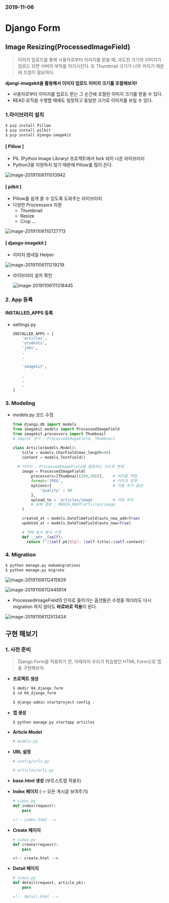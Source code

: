 ### 2019-11-06

# Django Form

## Image Resizing(ProcessedImageField)

> 이미지 업로드를 통해 사용자로부터 이미지를 받을 때, 과도한 크기의 이미지가 업로드 되면 서버의 부하를 야기시킨다. 또 Thumbnail 크기가 너무 커지기 때문에 조절이 필요하다.

**djangi-imagekit을 활용해서 이미지 업로드 이미지 크기를 조절해보자!**

- 사용자로부터 이미지를 업로드 받는 그 순간에 조절된 이미지 크기를 받을 수 있다. 
- READ 로직을 수행할 때에도 일정하고 동일한 크기로 이미지를 보일 수 있다.

### 1.라이브러리 설치

```bash
$ pip install Pillow
$ pip install pilkit
$ pip install django-imagekit
```

#### [ Pillow ]

- PIL (Python Image Library) 프로젝트에서 fork 되어 나온 라이브러리
- Python3을 지원하지 않기 때문에 Pillow를 많이 쓴다.

![image-20191106111013942](assets/image-20191106111013942.png)

#### [ pilkit ]

- Pillow를 쉽게 쓸 수 있도록 도와주는 라이브러리
- 다양한 Processsors 지원
  - Thumbnail
  - Resize
  - Crop ...

![image-20191106110727713](assets/image-20191106110727713.png)

#### [ django-imagekit ]

- 이미지 썸네일 Helper

![image-20191106111219219](assets/image-20191106111219219.png)

- 라이브러리 설치 확인

  ![image-20191106111318445](assets/image-20191106111318445.png)

### 2. App 등록

#### INSTALLED_APPS 등록

- settings.py

  ```python 
  INSTALLED_APPS = [
      'articles',
      'students',
      'jobs',
      .
      .
  
      'imagekit',
      
      .
      .
      .
  ]
  ```



### 3. Modeling

- models.py 코드 수정

  ```python 
  from django.db import models
  from imagekit.models import ProcessedImageField
  from imagekit.processors import Thumbnail
  # improt 추가 - ProcessedImageField, Thumbnail
  
  class Article(models.Model):
      title = models.CharField(max_length=40)
      content = models.TextField()
      
  	# 이미지 - ProcessedImageField를 활용하는 코드로 변경
      image = ProcessedImageField(
          processors=[Thumbnail(200,300)],    # 처리할 작업
          format='JPEG',                      # 이미지 포맷
          options={                           # 각종 추가 옵션
              'quality' : 90
          },
          upload_to = 'articles/image'        # 저장 위치
          # 실제 경로 : MEDIA_ROOT/articles/image
      )
  
      created_at = models.DateTimeField(auto_now_add=True)
      updated_at = models.DateTimeField(auto_now=True)
  
      # 객체 표시 형식 수정 
      def __str__(self):
        return f'[{self.pk}번글]: {self.title}|{self.content}'
  ```
  
  

### 4. Migration

```bash
$ python manage.py makemigrations
$ python manage.py migrate
```

![image-20191106112415929](assets/image-20191106112415929.png)

![image-20191106112445814](assets/image-20191106112445814.png)

- ProcessedImageField의 인자로 들어가는 옵션들은 수정을 하더라도 다시 migration 하지 않아도 **바로바로 적용**이 된다.

![image-20191106112513424](assets/image-20191106112513424.png)



## 구현 해보기

### 1. 사전 준비

> Django Form을 적용하기 전, 이때까지 우리가 학습했던 HTML Form으로 앱을 구현해보자.

- **프로젝트 생성**

  ```bash
  $ mkdir 04_django_form
  $ cd 04_django_form
  ```

  ```bash
  $ django-admin startproject config .
  ```

- **앱 생성**

  ```bash
  $ python manage.py startapp articles
  ```

- **Article Model**

  ```python
  # models.py
  ```

- **URL 설정**

  ```python
  # config/urls.py
  ```

  ```python
  # articles/urls.py
  ```

- **base.html 생성** (부트스트랩 적용X)

- **Index 페이지** (-> 모든 게시글 보여주기)

  ```python
  # views.py
  def index(request):
      pass
  ```

  ```html
  <!-- index.html -->
  ```

- **Create 페이지**

  ```python
  # views.py
  def create(request):
      pass
  ```

  ```
  <!-- create.html -->
  ```

- **Detail 페이지**

  ```python
  # views.py
  def detail(request, article_pk):
      pass
  ```

  ```html
  <!-- detail.html -->
  ```